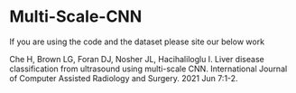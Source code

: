 # Multi-Scale-CNN

If you are using the code and the dataset please site our below work

Che H, Brown LG, Foran DJ, Nosher JL, Hacihaliloglu I. Liver disease classification from ultrasound using multi-scale CNN. International Journal of Computer Assisted Radiology and Surgery. 2021 Jun 7:1-2.
